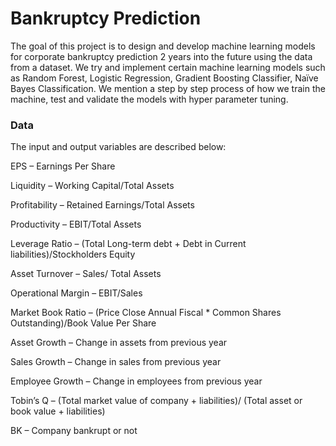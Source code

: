 # Bankruptcy Prediction


The goal of this project is to design and develop machine learning models for corporate bankruptcy prediction 2 years into the future using the data from a dataset. 
We try and implement certain machine learning models such as Random Forest, Logistic Regression, Gradient Boosting Classifier, Naïve Bayes Classification.
We mention a step by step process of how we train the machine, test and validate the models with hyper parameter tuning.  


### Data
The input and output variables are described below:

EPS – Earnings Per Share

Liquidity – Working Capital/Total Assets

Profitability – Retained Earnings/Total Assets

Productivity – EBIT/Total Assets

Leverage Ratio – (Total Long-term debt + Debt in Current liabilities)/Stockholders Equity

Asset Turnover – Sales/ Total Assets

Operational Margin – EBIT/Sales

Market Book Ratio – (Price Close Annual Fiscal * Common Shares Outstanding)/Book Value Per Share

Asset Growth – Change in assets from previous year

Sales Growth – Change in sales from previous year

Employee Growth – Change in employees from previous year

Tobin’s Q – (Total market value of company + liabilities)/ (Total asset or book value + liabilities)

BK – Company bankrupt or not



